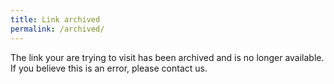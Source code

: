 ```yaml
---
title: Link archived
permalink: /archived/
---
```


The link your are trying to visit has been archived and is no longer available. 
If you believe this is an error, please contact us. 